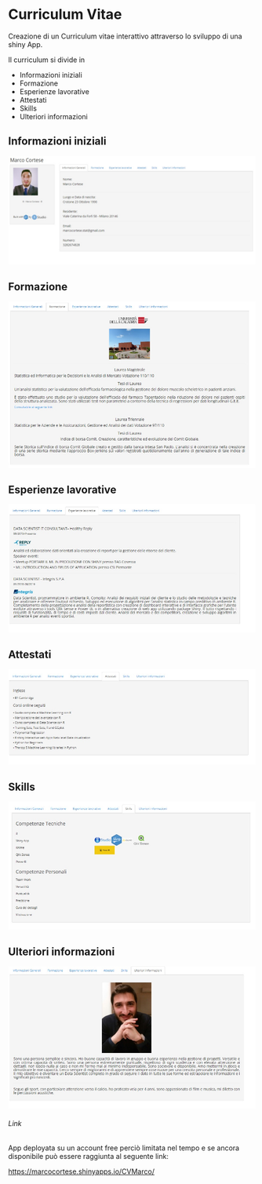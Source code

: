 # Curriculum Vitae
Creazione di un Curriculum vitae interattivo attraverso lo sviluppo di una shiny App.

Il curriculum si divide in

* Informazioni iniziali
* Formazione
* Esperienze lavorative
* Attestati
* Skills
* Ulteriori informazioni
  
## Informazioni iniziali

![alt text](https://raw.githubusercontent.com/MarCortese/Cv_ShinyApp/master/CVSHINY/Screen/1_info.jpg)

## Formazione

![alt text](https://raw.githubusercontent.com/MarCortese/Cv_ShinyApp/master/CVSHINY/Screen/2_form.jpg)

## Esperienze lavorative

![alt text](https://raw.githubusercontent.com/MarCortese/Cv_ShinyApp/master/CVSHINY/Screen/3_lav.jpg)

## Attestati

![alt text](https://raw.githubusercontent.com/MarCortese/Cv_ShinyApp/master/CVSHINY/Screen/4_att.jpg)

## Skills

![alt text](https://raw.githubusercontent.com/MarCortese/Cv_ShinyApp/master/CVSHINY/Screen/5_skill.jpg)

## Ulteriori informazioni

![alt text](https://raw.githubusercontent.com/MarCortese/Cv_ShinyApp/master/CVSHINY/Screen/6_altro.jpg)



###### Link

App deployata su un account free perciò limitata nel tempo e se ancora disponibile può essere raggiunta al seguente link:

https://marcocortese.shinyapps.io/CVMarco/
